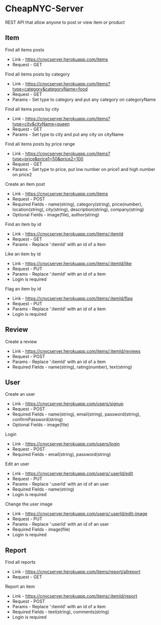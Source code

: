 # CheapNYC-Server

REST API that allow anyone to post or view item or product

## Item
Find all items posts
* Link - https://cnycserver.herokuapp.com/items
* Request - GET

Find all items posts by category
* Link - https://cnycserver.herokuapp.com/items?type=category&categoryName=food
* Request - GET
* Params - Set type to category and put any category on categoryName

Find all items posts by city
* Link - https://cnycserver.herokuapp.com/items?type=city&cityName=queen
* Request - GET
* Params - Set type to city and put any city on cityName

Find all items posts by price range
* Link - https://cnycserver.herokuapp.com/items?type=price&price1=50&price2=100
* Request - GET
* Params - Set type to price, put low number on price1 and high number on price2

Create an item post
* Link - https://cnycserver.herokuapp.com/items
* Request - POST
* Required Fields - name(string), category(string), price(number), location(string), city(string), description(string), company(string)
* Optional Fields - image(file), author(string)

Find an item by id
* Link - https://cnycserver.herokuapp.com/items/:itemId
* Request - GET
* Params - Replace ':itemId' with an id of a item

Like an item by id
* Link - https://cnycserver.herokuapp.com/items/:itemId/like
* Request - PUT
* Params - Replace ':itemId' with an id of a item
* Login is required

Flag an item by id
* Link - https://cnycserver.herokuapp.com/items/:itemId/flag
* Request - PUT
* Params - Replace ':itemId' with an id of a item
* Login is required

## Review
Create a review
* Link - https://cnycserver.herokuapp.com/items/:itemId/reviews
* Request - POST
* Params - Replace ':itemId' with an id of a item
* Required Fields - name(string), rating(number), text(string)

## User
Create an user
* Link - https://cnycserver.herokuapp.com/users/signup
* Request - POST
* Required Fields - name(string), email(string), password(string), confirmPassword(string)
* Optional Fields - image(file)

Login
* Link - https://cnycserver.herokuapp.com/users/login
* Request - POST
* Required Fields - email(string), password(string)

Edit an user
* Link - https://cnycserver.herokuapp.com/users/:userId/edit
* Request - PUT
* Params - Replace ':userId' with an id of an user
* Required Fields - name(string)
* Login is required

Change the user image
* Link - https://cnycserver.herokuapp.com/users/:userId/edit-image
* Request - PUT
* Params - Replace ':userId' with an id of an user
* Required Fields - image(file)
* Login is required

## Report
Find all reports
* Link - https://cnycserver.herokuapp.com/items/report/allreport
* Request - GET

Report an item
* Link - https://cnycserver.herokuapp.com/items/:itemId/report
* Request - POST
* Params - Replace ':itemId' with an id of a item
* Required Fields - text(string), comments(string)
* Login is required